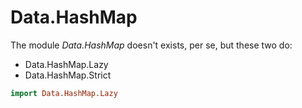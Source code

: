 # Data.HashMap

The module *Data.HashMap* doesn't exists, per se, but these two do:
* Data.HashMap.Lazy
* Data.HashMap.Strict

```hs
import Data.HashMap.Lazy


```
